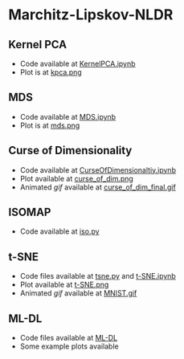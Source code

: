 # Marchitz-Lipskov-NLDR

## Kernel PCA
- Code available at [KernelPCA.ipynb](code/KernelPCA.ipynb)
- Plot is at [kpca.png](plots/kpca.png)

## MDS
- Code available at [MDS.ipynb](code/MDS.ipynb)
- Plot is at [mds.png](plots/mds.png)

## Curse of Dimensionality
- Code available at [CurseOfDimensionaltiy.ipynb](code/CurseOfDimensionaltiy.ipynb)
- Plot available at [curse_of_dim.png](plots/curse_of_dim.png)
- Animated _gif_ available at [curse_of_dim_final.gif](curse_of_dim_gif_plots/curse_of_dim_final.gif)

## ISOMAP
- Code available at [iso.py](code/iso.py)

## t-SNE
- Code files available at [tsne.py](code/tsne.py) and [t-SNE.ipynb](code/t-SNE.ipynb)
- Plot available at [t-SNE.png](plots/t-SNE.png)
- Animated _gif_ available at [MNIST.gif](plots/MNIST.gif)

## ML-DL
- Code files available at [ML-DL](code/ML-DL)
- Some example plots available
